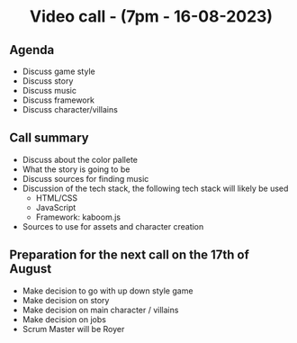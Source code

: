 # <p align="center"> Video call - (7pm - 16-08-2023)</p>

## Agenda
- Discuss game style
- Discuss story
- Discuss music
- Discuss framework
- Discuss character/villains

## Call summary
- Discuss about the color pallete
- What the story is going to be
- Discuss sources for finding music
- Discussion of the tech stack, the following tech stack will likely be used
    - HTML/CSS
    - JavaScript
    - Framework: kaboom.js
- Sources to use for assets and character creation

## Preparation for the next call on the 17th of August
- Make decision to go with up down style game
- Make decision on story
- Make decision on main character / villains
- Make decision on jobs
- Scrum Master will be Royer